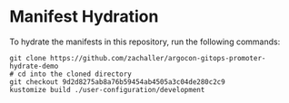 # Manifest Hydration

To hydrate the manifests in this repository, run the following commands:

```shell
git clone https://github.com/zachaller/argocon-gitops-promoter-hydrate-demo
# cd into the cloned directory
git checkout 9d2d8275ab8a76b59454ab4505a3c04de280c2c9
kustomize build ./user-configuration/development
```
